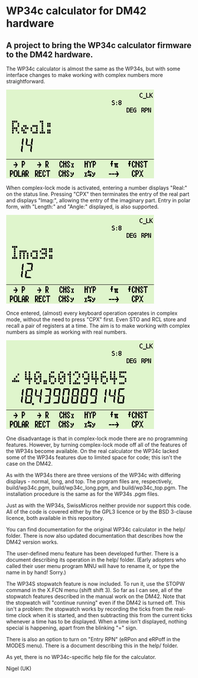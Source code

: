 # WP34c calculator for DM42 hardware

## A project to bring the WP34c calculator firmware to the DM42 hardware. 

The WP34c calculator is almost the same as the WP34s, but with some interface changes to make working with complex numbers more straightforward.

<img src="help/screens/wp34c_02.png" width="400">

When complex-lock mode is activated, entering a number displays "Real:" on the status line. Pressing "CPX" then terminates the entry of the real part and displays "Imag:", allowing the entry of the imaginary part. Entry in polar form, with "Length:" and "Angle:" displayed, is also supported.

<img src="help/screens/wp34c_03.png" width="400">

Once entered, (almost) every keyboard operation operates in complex mode, without the need to press "CPX" first. Even STO and RCL store and recall a pair of registers at a time. The aim is to make working with complex numbers as simple as working with real numbers.

<img src="help/screens/wp34c_04.png" width="400">

One disadvantage is that in complex-lock mode there are no programming features. However, by turning complex-lock mode off all of the features of the WP34s become available. On the real calculator the WP34c lacked some of the WP34s features due to limited space for code; this isn't the case on the DM42.

As with the WP34s there are three versions of the WP34c with differing displays - normal, long, and top. The program files are, respectively, build/wp34c.pgm, build/wp34c_long.pgm, and build/wp34c_top.pgm. The installation procedure is the same as for the WP34s .pgm files.

Just as with the WP34s, SwissMicros neither provide nor support this code. All of the code is covered either by the GPL3 licence or by the BSD 3-clause licence, both available in this repository.

You can find documentation for the original WP34c calculator in the help/ folder. There is now also updated documentation that describes how the DM42 version works.

The user-defined menu feature has been developed further. There is a document describing its operation in the help/ folder. (Early adopters who called their user menu program MNU will have to rename it, or type the name in by hand! Sorry.)

The WP34S stopwatch feature is now included. To run it, use the STOPW command in the X.FCN menu (shift shift 3). So far as I can see, all of the stopwatch features described in the manual work on the DM42. Note that the stopwatch will "continue running" even if the DM42 is turned off. This isn't a problem: the stopwatch works by recording the ticks from the real-time clock when it is started, and then subtracting this from the current ticks whenever a time has to be displayed. When a time isn't displayed, nothing special is happening, apart from the blinking "=" sign.

There is also an option to turn on "Entry RPN" (eRPon and eRPoff in the MODES menu). There is a document describing this in the help/ folder.

As yet, there is no WP34c-specific help file for the calculator.

Nigel (UK)